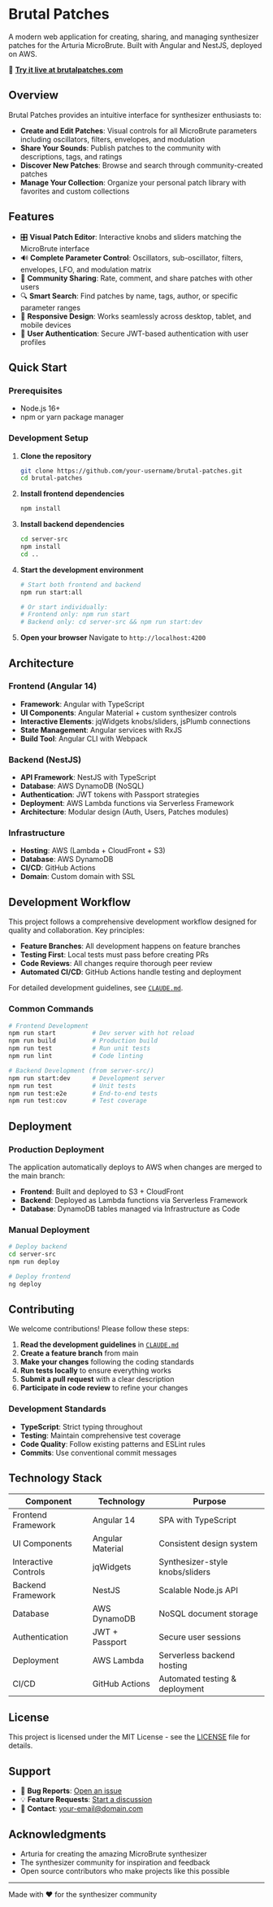# Brutal Patches

A modern web application for creating, sharing, and managing synthesizer patches for the Arturia MicroBrute. Built with Angular and NestJS, deployed on AWS.

🎵 **[Try it live at brutalpatches.com](https://brutalpatches.com)**

## Overview

Brutal Patches provides an intuitive interface for synthesizer enthusiasts to:

- **Create and Edit Patches**: Visual controls for all MicroBrute parameters including oscillators, filters, envelopes, and modulation
- **Share Your Sounds**: Publish patches to the community with descriptions, tags, and ratings
- **Discover New Patches**: Browse and search through community-created patches
- **Manage Your Collection**: Organize your personal patch library with favorites and custom collections

## Features

- 🎛️ **Visual Patch Editor**: Interactive knobs and sliders matching the MicroBrute interface
- 🔊 **Complete Parameter Control**: Oscillators, sub-oscillator, filters, envelopes, LFO, and modulation matrix
- 👥 **Community Sharing**: Rate, comment, and share patches with other users
- 🔍 **Smart Search**: Find patches by name, tags, author, or specific parameter ranges
- 📱 **Responsive Design**: Works seamlessly across desktop, tablet, and mobile devices
- 🔐 **User Authentication**: Secure JWT-based authentication with user profiles

## Quick Start

### Prerequisites

- Node.js 16+ 
- npm or yarn package manager

### Development Setup

1. **Clone the repository**
   ```bash
   git clone https://github.com/your-username/brutal-patches.git
   cd brutal-patches
   ```

2. **Install frontend dependencies**
   ```bash
   npm install
   ```

3. **Install backend dependencies**
   ```bash
   cd server-src
   npm install
   cd ..
   ```

4. **Start the development environment**
   ```bash
   # Start both frontend and backend
   npm run start:all
   
   # Or start individually:
   # Frontend only: npm run start
   # Backend only: cd server-src && npm run start:dev
   ```

5. **Open your browser**
   Navigate to `http://localhost:4200`

## Architecture

### Frontend (Angular 14)
- **Framework**: Angular with TypeScript
- **UI Components**: Angular Material + custom synthesizer controls
- **Interactive Elements**: jqWidgets knobs/sliders, jsPlumb connections
- **State Management**: Angular services with RxJS
- **Build Tool**: Angular CLI with Webpack

### Backend (NestJS)
- **API Framework**: NestJS with TypeScript
- **Database**: AWS DynamoDB (NoSQL)
- **Authentication**: JWT tokens with Passport strategies
- **Deployment**: AWS Lambda functions via Serverless Framework
- **Architecture**: Modular design (Auth, Users, Patches modules)

### Infrastructure
- **Hosting**: AWS (Lambda + CloudFront + S3)
- **Database**: AWS DynamoDB
- **CI/CD**: GitHub Actions
- **Domain**: Custom domain with SSL

## Development Workflow

This project follows a comprehensive development workflow designed for quality and collaboration. Key principles:

- **Feature Branches**: All development happens on feature branches
- **Testing First**: Local tests must pass before creating PRs
- **Code Reviews**: All changes require thorough peer review
- **Automated CI/CD**: GitHub Actions handle testing and deployment

For detailed development guidelines, see [`CLAUDE.md`](./CLAUDE.md).

### Common Commands

```bash
# Frontend Development
npm run start          # Dev server with hot reload
npm run build          # Production build
npm run test           # Run unit tests
npm run lint           # Code linting

# Backend Development (from server-src/)
npm run start:dev      # Development server
npm run test           # Unit tests
npm run test:e2e       # End-to-end tests
npm run test:cov       # Test coverage
```

## Deployment

### Production Deployment
The application automatically deploys to AWS when changes are merged to the main branch:

- **Frontend**: Built and deployed to S3 + CloudFront
- **Backend**: Deployed as Lambda functions via Serverless Framework
- **Database**: DynamoDB tables managed via Infrastructure as Code

### Manual Deployment
```bash
# Deploy backend
cd server-src
npm run deploy

# Deploy frontend
ng deploy
```

## Contributing

We welcome contributions! Please follow these steps:

1. **Read the development guidelines** in [`CLAUDE.md`](./CLAUDE.md)
2. **Create a feature branch** from main
3. **Make your changes** following the coding standards
4. **Run tests locally** to ensure everything works
5. **Submit a pull request** with a clear description
6. **Participate in code review** to refine your changes

### Development Standards
- **TypeScript**: Strict typing throughout
- **Testing**: Maintain comprehensive test coverage
- **Code Quality**: Follow existing patterns and ESLint rules
- **Commits**: Use conventional commit messages

## Technology Stack

| Component | Technology | Purpose |
|-----------|------------|---------|
| Frontend Framework | Angular 14 | SPA with TypeScript |
| UI Components | Angular Material | Consistent design system |
| Interactive Controls | jqWidgets | Synthesizer-style knobs/sliders |
| Backend Framework | NestJS | Scalable Node.js API |
| Database | AWS DynamoDB | NoSQL document storage |
| Authentication | JWT + Passport | Secure user sessions |
| Deployment | AWS Lambda | Serverless backend hosting |
| CI/CD | GitHub Actions | Automated testing & deployment |

## License

This project is licensed under the MIT License - see the [LICENSE](LICENSE) file for details.

## Support

- 🐛 **Bug Reports**: [Open an issue](https://github.com/your-username/brutal-patches/issues)
- 💡 **Feature Requests**: [Start a discussion](https://github.com/your-username/brutal-patches/discussions)
- 📧 **Contact**: [your-email@domain.com](mailto:your-email@domain.com)

## Acknowledgments

- Arturia for creating the amazing MicroBrute synthesizer
- The synthesizer community for inspiration and feedback
- Open source contributors who make projects like this possible

---

Made with ❤️ for the synthesizer community